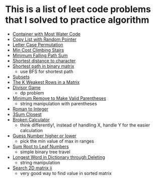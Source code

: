 # This is a list of leet code problems that I solved to practice algorithm


* [Container with Most Water Code](./Container%20With%20Most%20Water.cpp)
* [Copy List with Random Pointer](./Copy%20List%20with%20Random%20Pointer.cpp)
* [Letter Case Permutation](./Letter%20Case%20Permutation.cpp)
* [Min Cost Climbing Stairs](./Min%20Cost%20Climbing%20Stairs.cpp)
* [Minimum Falling Path Sum](./Minimum%20Falling%20Path%20Sum.cpp)
* [Shortest distance to character](./Shortest%20distance%20to%20character.cpp)
* [Shortest path in binary matrix](./Shortest%20path%20in%20binary%20matrix.cpp)
  * use BFS for shortest path
* [Subsets](./Subsets.cpp)
* [The K Weakest Rows in a Matrix](./The%20K%20Weakest%20Rows%20in%20a%20Matrix.cpp)
* [Divisor Game](./Divisor%20Game.cpp)
  * dp problem
* [Minimum Remove to Make Valid Parentheses](./Minimum%20Remove%20to%20Make%20Valid%20Parentheses.cpp)
  * string manipulation with parentheses 
* [Roman to Integer](./Roman%20to%20Integer.cpp)
* [3Sum Closest](./3Sum%20Closest.cpp)
* [Broken Calculator](./Broken%20Calculator.cpp)
  * think differently!, instead of handling X, handle Y for the easier calculation
* [Guess Number higher or lower](./Guess%20Number%20Higer%20or%20Lower%20ii.cpp)
  * pick the min value of max in ranges  
* [Sum Root to Leaf Numbers](./Sum%20Root%20to%20Leaf%20numbers.cpp)
  * simple binary tree travel
* [Longest Word in Dictionary through Deleting](./Longest%20Word%20in%20Dictionary%20through%20Deleting.cpp)
  * string manipulation
* [Search 2D matrix ii](.//Search%20a%202D%20Matrix%20II.cpp)
  * very good way to find value in sorted matrix
